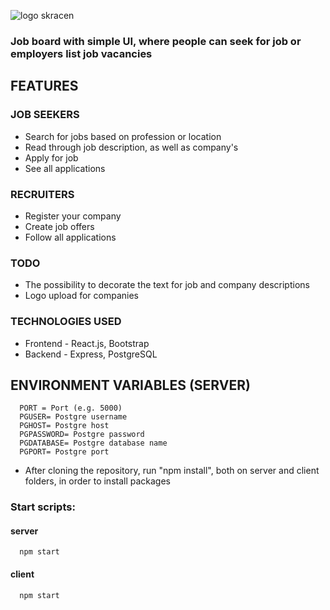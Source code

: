![logo skracen](https://github.com/user-attachments/assets/e489d849-af0a-4630-80df-71815fe7b6e4)

### Job board with simple UI, where people can seek for job or employers list job vacancies 

## FEATURES
### JOB SEEKERS
- Search for jobs based on profession or location
- Read through job description, as well as company's
- Apply for job
- See all applications

### RECRUITERS
- Register your company
- Create job offers
- Follow all applications

### TODO
- Тhe possibility to decorate the text for job and company descriptions
- Logo upload for companies

### TECHNOLOGIES USED
- Frontend - React.js, Bootstrap
- Backend - Express, PostgreSQL

## ENVIRONMENT VARIABLES (SERVER)
```
  PORT = Port (e.g. 5000)
  PGUSER= Postgre username
  PGHOST= Postgre host
  PGPASSWORD= Postgre password
  PGDATABASE= Postgre database name
  PGPORT= Postgre port
```

- After cloning the repository, run "npm install", both on server and client folders, in order to install packages

### Start scripts:
#### server
```
  npm start
```
#### client
```
  npm start
```
